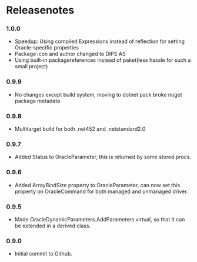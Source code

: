 # Releasenotes
### 1.0.0
- Speedup: Using compiled Expressions instead of reflection for setting Oracle-specific properties
- Package icon and author changed to DIPS AS
- Using built-in packagereferences instead of paket(less hassle for such a small project)

### 0.9.9
- No changes except build system, moving to dotnet pack broke nuget package metadata
### 0.9.8
- Multitarget build for both .net452 and .netstandard2.0
### 0.9.7
- Added Status to OracleParameter, this is returned by some stored procs.
### 0.9.6
- Added ArrayBindSize property to OracleParameter, can now set this property on OracleCommand for both managed and unmanaged driver.
### 0.9.5
- Made OracleDynamicParameters.AddParameters virtual, so that it can be extended in a derived class.
### 0.9.0
- Initial commit to Github.